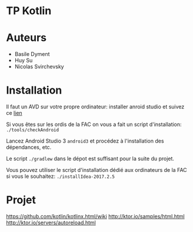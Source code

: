 TP Kotlin
=========
# Auteurs
* Basile Dyment
* Huy Su
* Nicolas Svirchevsky

# Installation

Il faut un AVD sur votre propre ordinateur: installer anroid studio et suivez ce [lien](https://developer.android.com/studio/run/managing-avds.html)

Si vous êtes sur les ordis de la FAC on vous a fait un script d'installation: `./tools/checkAndroid`

Lancez Android Studio 3 `android3` et procédez à l'installation des dépendances, etc.

Le script `./gradlew` dans le dépot est suffisant pour la suite du projet.

Vous pouvez utiliser le script d'installation dédié aux ordinateurs de la FAC si vous le souhaitez: `./installIdea-2017.2.5`

# Projet
https://github.com/kotlin/kotlinx.html/wiki
http://ktor.io/samples/html.html
http://ktor.io/servers/autoreload.html
